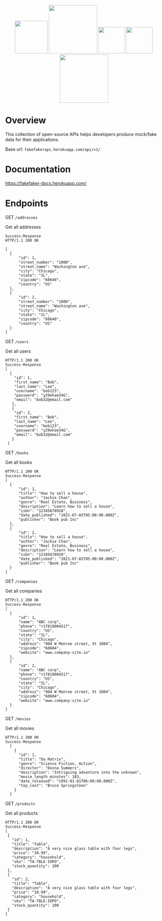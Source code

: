 <div align="center">
  <img width="105" src="https://user-images.githubusercontent.com/41551585/165626019-8bec6946-ee51-45cb-9b1e-352527bac297.svg"/>
  <img width="155" src="https://user-images.githubusercontent.com/41551585/165625869-a7673ce2-eb50-437e-bf6a-44297088f7f7.jpeg"/>
  <img width="85" src="https://user-images.githubusercontent.com/41551585/165635092-39fbbd0f-2aa3-423f-b160-901328c30aef.svg"/>
  <img width="85" src="https://user-images.githubusercontent.com/41551585/165635956-f410ca4c-a60b-403f-9883-9c4287b8f6a1.svg"/>
  <img width="155" src="https://user-images.githubusercontent.com/41551585/165626539-3da0e12f-9965-4b92-9156-4d58d2456a87.svg"/>
</div>



# Overview
This collection of open-source APIs helps developers produce mock/fake data for their applications.

        

Base url:
`fakefakerapi.herokuapp.com/api/v1/`

# Documentation
https://fakefaker-docs.herokuapp.com/

# Endpoints

GET `/addresses`

Get all addresses

```
Success-Response
HTTP/1.1 200 OK

[
  {
      "id": 1,
      "street_number": "1000",
      "street_name": "Washington ave",
      "city": "Chicago",
      "state": "IL",
      "zipcode": "60640",
      "country": "US"
  },
  {
      "id": 2,
      "street_number": "1000",
      "street_name": "Washington ave",
      "city": "Chicago",
      "state": "IL",
      "zipcode": "60640",
      "country": "US"
  }
]
```

GET `/users`

Get all users

```
HTTP/1.1 200 OK
Success-Response
[ 
  {
    "id": 1,
    "first_name": "Bob",
    "last_name": "Lee",
    "username": "bob123",
    "password": "y29ehae34&",
    "email": "bob32@email.com"
   },
   {
    "id": 2,
    "first_name": "Bob",
    "last_name": "Lee",
    "username": "bob123",
    "password": "y29ehae34&",
    "email": "bob32@email.com"
   } 
 ]
```
GET `/books`

Get all books

```
HTTP/1.1 200 OK
Success-Response
[
  {
      "id": 1,
      "title": "How to sell a house",
      "author": "Jackie Chan",
      "genre": "Real Estate, Business",
      "description": "Learn how to sell a house",
      "isbn": "12345678910",
      "date_published": "2021-07-02T05:00:00.000Z",
      "publisher": "Book pub Inc"
  },
  {
      "id": 2,
      "title": "How to sell a house",
      "author": "Jackie Chan",
      "genre": "Real Estate, Business",
      "description": "Learn how to sell a house",
      "isbn": "12345678910",
      "date_published": "2021-07-02T05:00:00.000Z",
      "publisher": "Book pub Inc"
  }
]

```
GET `/companies`

Get all companies

```
HTTP/1.1 200 OK
Success-Response
[
  {
      "id": 1,
      "name": "ABC corp",
      "phone": "+17819004517",
      "country": "US",
      "state": "IL",
      "city": "Chicago",
      "address": "904 W Monroe street, St 1004",
      "zipcode": "60604",
      "website": "www.company-site.io"
  },
  {
      "id": 2,
      "name": "ABC corp",
      "phone": "+17819004517",
      "country": "US",
      "state": "IL",
      "city": "Chicago",
      "address": "904 W Monroe street, St 1004",
      "zipcode": "60604",
      "website": "www.company-site.io"
  }
]
```

GET `/movies`

Get all movies

```
HTTP/1.1 200 OK
Success-Response
  [
    {
      "id": 1,
      "title": "Da Matrix",
      "genre": "Science Fiction, Action",
      "director": "Donna Summers",
      "description": "Intriguing adventure into the unknown",
      "movie_length_minutes": 183,
      "date_released": "1991-01-01T06:00:00.000Z",
      "top_cast": "Bruce Springsteen"
    }
  ]
 ```
 
GET `/products`
 
 Get all products
 
 ```
 HTTP/1.1 200 OK
Success-Response
[
  {
    "id": 1,
    "title": "Table",
    "description": "A very nice glass table with four legs",
    "price": "10.99",
    "category": "household",
    "sku": "TA-TBLE-IOPO",
    "stock_quantity": 100
  },
  {
    "id": 2,
    "title": "Table",
    "description": "A very nice glass table with four legs",
    "price": "10.99",
    "category": "household",
    "sku": "TA-TBLE-IOPO",
    "stock_quantity": 100
  }
]
  ```
